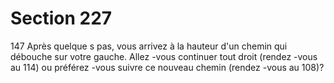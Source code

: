 # Section 227

147
Après quelque s pas, vous arrivez à la hauteur d'un chemin qui
débouche sur votre gauche. Allez -vous continuer tout droit
(rendez -vous au 114) ou préférez -vous suivre ce nouveau chemin
(rendez -vous au 108)?